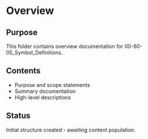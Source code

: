 # Overview

## Purpose
This folder contains overview documentation for 00-60-05_Symbol_Definitions.

## Contents
- Purpose and scope statements
- Summary documentation
- High-level descriptions

## Status
Initial structure created - awaiting content population.
